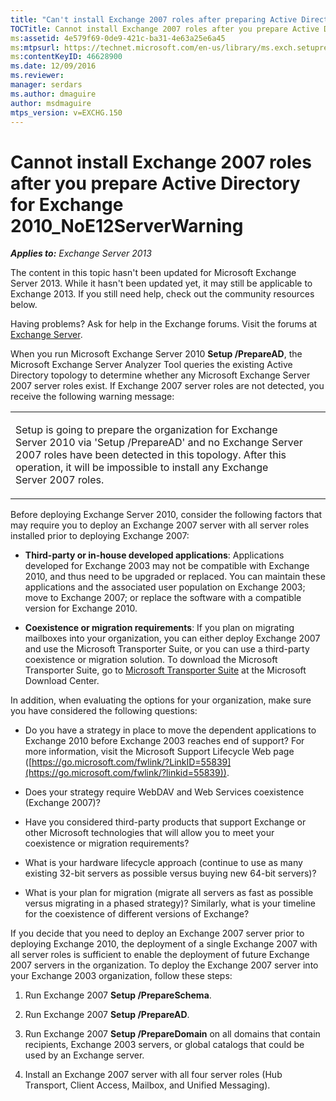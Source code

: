 ```yaml
---
title: "Can't install Exchange 2007 roles after preparing Active Directory for Exchange 2010"
TOCTitle: Cannot install Exchange 2007 roles after you prepare Active Directory for Exchange 2010_NoE12ServerWarning
ms:assetid: 4e579f69-0de9-421c-ba31-4e63a25e6a45
ms:mtpsurl: https://technet.microsoft.com/en-us/library/ms.exch.setupreadiness.noe12serverwarning(v=EXCHG.150)
ms:contentKeyID: 46628900
ms.date: 12/09/2016
ms.reviewer: 
manager: serdars
ms.author: dmaguire
author: msdmaguire
mtps_version: v=EXCHG.150
---
```


# Cannot install Exchange 2007 roles after you prepare Active Directory for Exchange 2010\_NoE12ServerWarning

_**Applies to:** Exchange Server 2013_

The content in this topic hasn't been updated for Microsoft Exchange Server 2013. While it hasn't been updated yet, it may still be applicable to Exchange 2013. If you still need help, check out the community resources below.

Having problems? Ask for help in the Exchange forums. Visit the forums at [Exchange Server](https://go.microsoft.com/fwlink/p/?linkid=60612).

When you run Microsoft Exchange Server 2010 **Setup /PrepareAD**, the Microsoft Exchange Server Analyzer Tool queries the existing Active Directory topology to determine whether any Microsoft Exchange Server 2007 server roles exist. If Exchange 2007 server roles are not detected, you receive the following warning message:

<table>
<colgroup>
<col style="width: 100%" />
</colgroup>
<tbody>
<tr class="odd">
<td><p>Setup is going to prepare the organization for Exchange Server 2010 via 'Setup /PrepareAD' and no Exchange Server 2007 roles have been detected in this topology. After this operation, it will be impossible to install any Exchange Server 2007 roles.</p></td>
</tr>
</tbody>
</table>

Before deploying Exchange Server 2010, consider the following factors that may require you to deploy an Exchange 2007 server with all server roles installed prior to deploying Exchange 2007:

  - **Third-party or in-house developed applications**: Applications developed for Exchange 2003 may not be compatible with Exchange 2010, and thus need to be upgraded or replaced. You can maintain these applications and the associated user population on Exchange 2003; move to Exchange 2007; or replace the software with a compatible version for Exchange 2010.

  - **Coexistence or migration requirements**: If you plan on migrating mailboxes into your organization, you can either deploy Exchange 2007 and use the Microsoft Transporter Suite, or you can use a third-party coexistence or migration solution. To download the Microsoft Transporter Suite, go to [Microsoft Transporter Suite](http://go.microsoft.com/fwlink/?linkid=82688) at the Microsoft Download Center.

In addition, when evaluating the options for your organization, make sure you have considered the following questions:

  - Do you have a strategy in place to move the dependent applications to Exchange 2010 before Exchange 2003 reaches end of support? For more information, visit the Microsoft Support Lifecycle Web page ([https://go.microsoft.com/fwlink/?LinkID=55839](https://go.microsoft.com/fwlink/?linkid=55839)).

  - Does your strategy require WebDAV and Web Services coexistence (Exchange 2007)?

  - Have you considered third-party products that support Exchange or other Microsoft technologies that will allow you to meet your coexistence or migration requirements?

  - What is your hardware lifecycle approach (continue to use as many existing 32-bit servers as possible versus buying new 64-bit servers)?

  - What is your plan for migration (migrate all servers as fast as possible versus migrating in a phased strategy)? Similarly, what is your timeline for the coexistence of different versions of Exchange?

If you decide that you need to deploy an Exchange 2007 server prior to deploying Exchange 2010, the deployment of a single Exchange 2007 with all server roles is sufficient to enable the deployment of future Exchange 2007 servers in the organization. To deploy the Exchange 2007 server into your Exchange 2003 organization, follow these steps:

1. Run Exchange 2007 **Setup /PrepareSchema**.

2. Run Exchange 2007 **Setup /PrepareAD**.

3. Run Exchange 2007 **Setup /PrepareDomain** on all domains that contain recipients, Exchange 2003 servers, or global catalogs that could be used by an Exchange server.

4. Install an Exchange 2007 server with all four server roles (Hub Transport, Client Access, Mailbox, and Unified Messaging).
